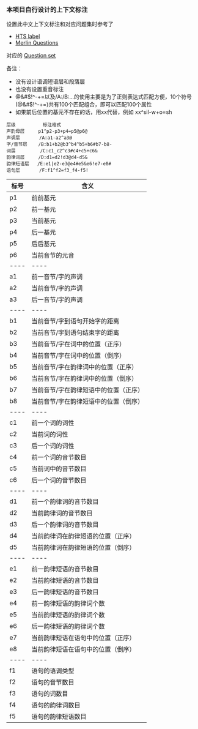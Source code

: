 ### 本项目自行设计的上下文标注

设置此中文上下文标注和对应问题集时参考了
* [HTS label](http://www.cs.columbia.edu/~ecooper/tts/lab_format.pdf)
* [Merlin Questions](https://github.com/CSTR-Edinburgh/merlin/tree/master/misc/questions)

对应的 [Question set](./questions-mandarin.hed)

备注：
* 没有设计语调短语层和段落层
* 也没有设置重音标注
* @&#$!^-+=以及/A:/B:...的使用主要是为了正则表达式匹配方便，10个符号(@&#$!^-+=)共有100个匹配组合，即可以匹配100个属性
* 如果前后位置的基元不存在的话，用xx代替，例如 xx^sil-w+o=sh 

```
层级          标注格式  
声韵母层     p1^p2-p3+p4=p5@p6@  
声调层       /A:a1-a2^a3@  
字/音节层    /B:b1+b2@b3^b4^b5+b6#b7-b8-  
词层         /C:c1_c2^c3#c4+c5+c6&  
韵律词层     /D:d1=d2!d3@d4-d5&  
韵律短语层   /E:e1|e2-e3@e4#e5&e6!e7-e8#  
语句层       /F:f1^f2=f3_f4-f5!  
```
 
标号  |  含义
---- | ----
p1  |  前前基元
p2  |  前一基元
p3  |  当前基元
p4  |  后一基元
p5  |  后后基元
p6  |  当前音节的元音
---- | ----
a1  |  前一音节/字的声调
a2  |  当前音节/字的声调
a3  |  后一音节/字的声调
---- | ----
b1  |  当前音节/字到语句开始字的距离
b2  |  当前音节/字到语句结束字的距离
b3  |  当前音节/字在词中的位置（正序）
b4  |  当前音节/字在词中的位置（倒序）
b5  |  当前音节/字在韵律词中的位置（正序）
b6  |  当前音节/字在韵律词中的位置（倒序）
b7  |  当前音节/字在韵律短语中的位置（正序）
b8  |  当前音节/字在韵律短语中的位置（倒序）
---- | ----
c1  |  前一个词的词性
c2  |  当前词的词性
c3  |  后一个词的词性
c4  |  前一个词的音节数目
c5  |  当前词中的音节数目
c6  |  后一个词的音节数目
---- | ----
d1  |  前一个韵律词的音节数目
d2  |  当前韵律词的音节数目
d3  |  后一个韵律词的音节数目
d4  |  当前韵律词在韵律短语的位置（正序）
d5  |  当前韵律词在韵律短语的位置（倒序）
---- | ----
e1  |  前一韵律短语的音节数目
e2  |  当前韵律短语的音节数目
e3  |  后一韵律短语的音节数目
e4  |  前一韵律短语的韵律词个数
e5  |  当前韵律短语的韵律词个数
e6  |  后一韵律短语的韵律词个数
e7  |  当前韵律短语在语句中的位置（正序）
e8  |  当前韵律短语在语句中的位置（倒序）
---- | ----
f1  |  语句的语调类型
f2  |  语句的音节数目
f3  |  语句的词数目
f4  |  语句的韵律词数目
f5  |  语句的韵律短语数目
